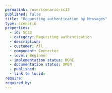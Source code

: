 ```yaml
---
permalink: /use/scenario-sc33
published: false
title: "Requesting authentication by Messages"
type: scenario
properties:
  - id: SC33
  - category: Requesting authentication
  - description:
  - customer: All
  - component: Connector
  - level: Beginner
  - implementation status: DONE
  - documentation status: OPEN
  - published:
  - link to lucid:
require:
required_by:
---
```

